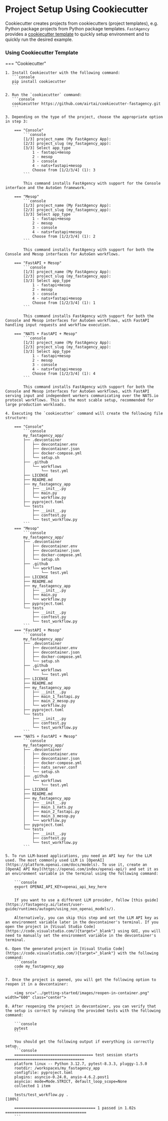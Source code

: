 # Project Setup Using Cookiecutter

Cookiecutter creates projects from cookiecutters (project templates), e.g. Python package projects from Python package templates. `FastAgency` provides a [cookiecutter template](https://github.com/airtai/cookiecutter-fastagency) to quickly setup environment and to quickly run the desired example.

### Using Cookiecutter Template

=== "Cookiecutter"

    1. Install Cookiecutter with the following command:
       ```console
       pip install cookiecutter
       ```

    2. Run the `cookiecutter` command:
       ```console
       cookiecutter https://github.com/airtai/cookiecutter-fastagency.git
       ```

    3. Depending on the type of the project, choose the appropriate option in step 3:

        === "Console"
            ```console
            [1/3] project_name (My FastAgency App):
            [2/3] project_slug (my_fastagency_app):
            [3/3] Select app_type
                1 - fastapi+mesop
                2 - mesop
                3 - console
                4 - nats+fastapi+mesop
                Choose from [1/2/3/4] (1): 3
            ```

            This command installs FastAgency with support for the Console interface and the AutoGen framework.

        === "Mesop"
            ```console
            [1/3] project_name (My FastAgency App):
            [2/3] project_slug (my_fastagency_app):
            [3/3] Select app_type
                1 - fastapi+mesop
                2 - mesop
                3 - console
                4 - nats+fastapi+mesop
                Choose from [1/2/3/4] (1): 2
            ```

            This command installs FastAgency with support for both the Console and Mesop interfaces for AutoGen workflows.

        === "FastAPI + Mesop"
            ```console
            [1/3] project_name (My FastAgency App):
            [2/3] project_slug (my_fastagency_app):
            [3/3] Select app_type
                1 - fastapi+mesop
                2 - mesop
                3 - console
                4 - nats+fastapi+mesop
                Choose from [1/2/3/4] (1): 1
            ```

            This command installs FastAgency with support for both the Console and Mesop interfaces for AutoGen workflows, with FastAPI handling input requests and workflow execution.

        === "NATS + FastAPI + Mesop"
            ```console
            [1/3] project_name (My FastAgency App):
            [2/3] project_slug (my_fastagency_app):
            [3/3] Select app_type
                1 - fastapi+mesop
                2 - mesop
                3 - console
                4 - nats+fastapi+mesop
                Choose from [1/2/3/4] (1): 4
            ```

            This command installs FastAgency with support for both the Console and Mesop interfaces for AutoGen workflows, with FastAPI serving input and independent workers communicating over the NATS.io protocol workflows. This is the most scable setup, recommended for large production workloads.

    4. Executing the `cookiecutter` command will create the following file structure:

        === "Console"
            ```console
            my_fastagency_app/
            ├── .devcontainer
            │   ├── devcontainer.env
            │   ├── devcontainer.json
            │   ├── docker-compose.yml
            │   └── setup.sh
            ├── .github
            │   └── workflows
            │       └── test.yml
            ├── LICENSE
            ├── README.md
            ├── my_fastagency_app
            │   ├── __init__.py
            │   ├── main.py
            │   └── workflow.py
            ├── pyproject.toml
            └── tests
                ├── __init__.py
                ├── conftest.py
                └── test_workflow.py
            ```
        === "Mesop"
            ```console
            my_fastagency_app/
            ├── .devcontainer
            │   ├── devcontainer.env
            │   ├── devcontainer.json
            │   ├── docker-compose.yml
            │   └── setup.sh
            ├── .github
            │   └── workflows
            │       └── test.yml
            ├── LICENSE
            ├── README.md
            ├── my_fastagency_app
            │   ├── __init__.py
            │   ├── main.py
            │   └── workflow.py
            ├── pyproject.toml
            └── tests
                ├── __init__.py
                ├── conftest.py
                └── test_workflow.py
            ```
        === "FastAPI + Mesop"
            ```console
            my_fastagency_app/
            ├── .devcontainer
            │   ├── devcontainer.env
            │   ├── devcontainer.json
            │   ├── docker-compose.yml
            │   └── setup.sh
            ├── .github
            │   └── workflows
            │       └── test.yml
            ├── LICENSE
            ├── README.md
            ├── my_fastagency_app
            │   ├── __init__.py
            │   ├── main_1_fastapi.py
            │   ├── main_2_mesop.py
            │   └── workflow.py
            ├── pyproject.toml
            └── tests
                ├── __init__.py
                ├── conftest.py
                └── test_workflow.py
            ```
        === "NATS + FastAPI + Mesop"
            ```console
            my_fastagency_app/
            ├── .devcontainer
            │   ├── devcontainer.env
            │   ├── devcontainer.json
            │   ├── docker-compose.yml
            |   ├── nats_server.conf
            │   └── setup.sh
            ├── .github
            │   └── workflows
            │       └── test.yml
            ├── LICENSE
            ├── README.md
            ├── my_fastagency_app
            │   ├── __init__.py
            │   ├── main_1_nats.py
            │   ├── main_2_fastapi.py
            │   ├── main_3_mesop.py
            │   └── workflow.py
            ├── pyproject.toml
            └── tests
                ├── __init__.py
                ├── conftest.py
                └── test_workflow.py
            ```

    5. To run LLM-based applications, you need an API key for the LLM used. The most commonly used LLM is [OpenAI](https://platform.openai.com/docs/models). To use it, create an [OpenAI API Key](https://openai.com/index/openai-api/) and set it as an environment variable in the terminal using the following command:

        ```console
        export OPENAI_API_KEY=openai_api_key_here
        ```

        If you want to use a different LLM provider, follow [this guide](https://fastagency.ai/latest/user-guide/runtimes/autogen/using_non_openai_models/).

        Alternatively, you can skip this step and set the LLM API key as an environment variable later in the devcontainer's terminal. If you open the project in [Visual Studio Code](https://code.visualstudio.com/){target="_blank"} using GUI, you will need to manually set the environment variable in the devcontainer's terminal.

    6. Open the generated project in [Visual Studio Code](https://code.visualstudio.com/){target="_blank"} with the following command:
        ```console
        code my_fastagency_app
        ```

    7. Once the project is opened, you will get the following option to reopen it in a devcontainer:

        <img src="../getting-started/images/reopen-in-container.png" width="600" class="center">

    8. After reopening the project in devcontainer, you can verify that the setup is correct by running the provided tests with the following command:

        ```console
        pytest
        ```

        You should get the following output if everything is correctly setup.
        ```console
        =================================== test session starts ===================================
        platform linux -- Python 3.12.7, pytest-8.3.3, pluggy-1.5.0
        rootdir: /workspaces/my_fastagency_app
        configfile: pyproject.toml
        plugins: asyncio-0.24.0, anyio-4.6.2.post1
        asyncio: mode=Mode.STRICT, default_loop_scope=None
        collected 1 item

        tests/test_workflow.py .                                                            [100%]

        ==================================== 1 passed in 1.02s ====================================
        ```
